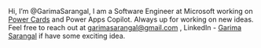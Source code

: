 Hi, I’m @GarimaSarangal, I am a Software Engineer at Microsoft working on [Power Cards](https://learn.microsoft.com/en-us/power-apps/cards/overview) and Power Apps Copilot. Always up for working on new ideas. Feel free to reach out at garimasarangal@gmail.com , LinkedIn - [Garima Sarangal](https://www.linkedin.com/in/garimasarangal/) if have some exciting idea.

<!---
GarimaSarangal/GarimaSarangal is a ✨ special ✨ repository because its `README.md` (this file) appears on your GitHub profile.
You can click the Preview link to take a look at your changes.
--->
